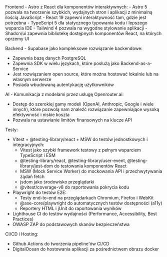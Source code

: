 <tech-stack>
Frontend - Astro z React dla komponentów interaktywnych:
- Astro 5 pozwala na tworzenie szybkich, wydajnych stron i aplikacji z minimalną ilością JavaScript
- React 19 zapewni interaktywność tam, gdzie jest potrzebna
- TypeScript 5 dla statycznego typowania kodu i lepszego wsparcia IDE
- Tailwind 4 pozwala na wygodne stylowanie aplikacji
- Shadcn/ui zapewnia bibliotekę dostępnych komponentów React, na których oprzemy UI

Backend - Supabase jako kompleksowe rozwiązanie backendowe:
- Zapewnia bazę danych PostgreSQL
- Zapewnia SDK w wielu językach, które posłużą jako Backend-as-a-Service
- Jest rozwiązaniem open source, które można hostować lokalnie lub na własnym serwerze
- Posiada wbudowaną autentykację użytkowników

AI - Komunikacja z modelami przez usługę Openrouter.ai:
- Dostęp do szerokiej gamy modeli (OpenAI, Anthropic, Google i wiele innych), które pozwolą nam znaleźć rozwiązanie zapewniające wysoką efektywność i niskie koszta
- Pozwala na ustawianie limitów finansowych na klucze API

Testy:
- Vitest + @testing-library/react + MSW do testów jednostkowych i integracyjnych:
  - Vitest jako szybki framework testowy z pełnym wsparciem TypeScript i ESM
  - @testing-library/react, @testing-library/user-event, @testing-library/jest-dom do testowania komponentów React
  - MSW (Mock Service Worker) do mockowania API i przechwytywania żądań fetch
  - jsdom jako środowisko przeglądarki
  - @vitest/coverage-v8 do raportowania pokrycia kodu
- Playwright do testów E2E:
  - Testy end-to-end na przeglądarkach Chromium, Firefox i WebKit
  - @axe-core/playwright do automatycznych testów dostępności (a11y)
  - Reportery HTML i jUnit do raportowania wyników
- Lighthouse CI do testów wydajności (Performance, Accessibility, Best Practices)
- OWASP ZAP do podstawowych skanów bezpieczeństwa

CI/CD i Hosting:
- Github Actions do tworzenia pipeline'ów CI/CD
- DigitalOcean do hostowania aplikacji za pośrednictwem obrazu docker
</tech-stack>